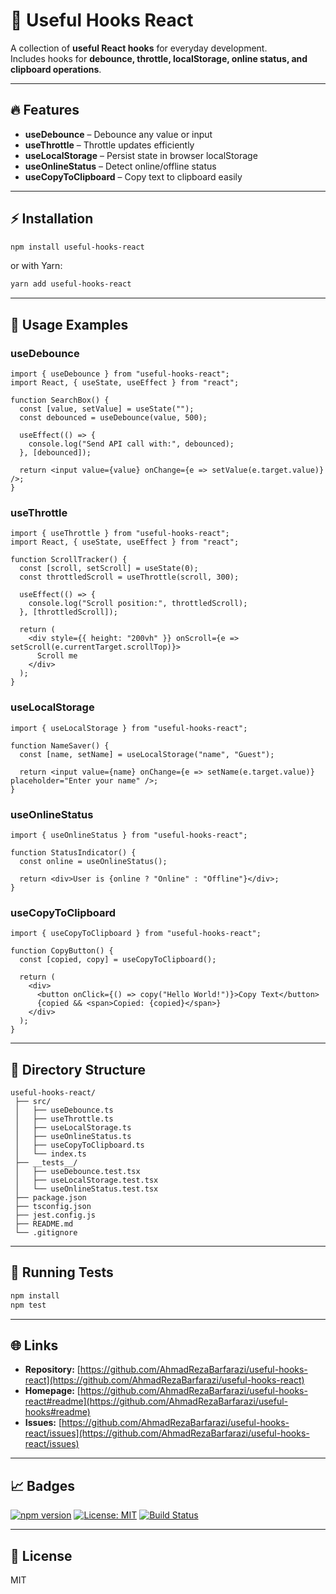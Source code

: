 
# 📘 Useful Hooks React

A collection of **useful React hooks** for everyday development.  
Includes hooks for **debounce, throttle, localStorage, online status, and clipboard operations**.

---

## 🔥 Features

- **useDebounce** – Debounce any value or input  
- **useThrottle** – Throttle updates efficiently  
- **useLocalStorage** – Persist state in browser localStorage  
- **useOnlineStatus** – Detect online/offline status  
- **useCopyToClipboard** – Copy text to clipboard easily  

---

## ⚡ Installation

```bash
npm install useful-hooks-react
```

or with Yarn:

```bash
yarn add useful-hooks-react
```

---

## 🚀 Usage Examples

### useDebounce
```tsx
import { useDebounce } from "useful-hooks-react";
import React, { useState, useEffect } from "react";

function SearchBox() {
  const [value, setValue] = useState("");
  const debounced = useDebounce(value, 500);

  useEffect(() => {
    console.log("Send API call with:", debounced);
  }, [debounced]);

  return <input value={value} onChange={e => setValue(e.target.value)} />;
}
```

### useThrottle
```tsx
import { useThrottle } from "useful-hooks-react";
import React, { useState, useEffect } from "react";

function ScrollTracker() {
  const [scroll, setScroll] = useState(0);
  const throttledScroll = useThrottle(scroll, 300);

  useEffect(() => {
    console.log("Scroll position:", throttledScroll);
  }, [throttledScroll]);

  return (
    <div style={{ height: "200vh" }} onScroll={e => setScroll(e.currentTarget.scrollTop)}>
      Scroll me
    </div>
  );
}
```

### useLocalStorage
```tsx
import { useLocalStorage } from "useful-hooks-react";

function NameSaver() {
  const [name, setName] = useLocalStorage("name", "Guest");

  return <input value={name} onChange={e => setName(e.target.value)} placeholder="Enter your name" />;
}
```

### useOnlineStatus
```tsx
import { useOnlineStatus } from "useful-hooks-react";

function StatusIndicator() {
  const online = useOnlineStatus();

  return <div>User is {online ? "Online" : "Offline"}</div>;
}
```

### useCopyToClipboard
```tsx
import { useCopyToClipboard } from "useful-hooks-react";

function CopyButton() {
  const [copied, copy] = useCopyToClipboard();

  return (
    <div>
      <button onClick={() => copy("Hello World!")}>Copy Text</button>
      {copied && <span>Copied: {copied}</span>}
    </div>
  );
}
```

---

## 📂 Directory Structure

```
useful-hooks-react/
 ├── src/
 │   ├── useDebounce.ts
 │   ├── useThrottle.ts
 │   ├── useLocalStorage.ts
 │   ├── useOnlineStatus.ts
 │   ├── useCopyToClipboard.ts
 │   └── index.ts
 ├── __tests__/
 │   ├── useDebounce.test.tsx
 │   ├── useLocalStorage.test.tsx
 │   └── useOnlineStatus.test.tsx
 ├── package.json
 ├── tsconfig.json
 ├── jest.config.js
 ├── README.md
 └── .gitignore
```

---

## 🧪 Running Tests

```bash
npm install
npm test
```

---

## 🌐 Links

- **Repository:** [https://github.com/AhmadRezaBarfarazi/useful-hooks-react](https://github.com/AhmadRezaBarfarazi/useful-hooks-react)  
- **Homepage:** [https://github.com/AhmadRezaBarfarazi/useful-hooks-react#readme](https://github.com/AhmadRezaBarfarazi/useful-hooks#readme)  
- **Issues:** [https://github.com/AhmadRezaBarfarazi/useful-hooks-react/issues](https://github.com/AhmadRezaBarfarazi/useful-hooks-react/issues)  

---

## 📈 Badges

[![npm version](https://img.shields.io/npm/v/useful-hooks-react.svg?style=flat-square)](https://www.npmjs.com/package/useful-hooks-react)
[![License: MIT](https://img.shields.io/badge/License-MIT-yellow.svg?style=flat-square)](https://opensource.org/licenses/MIT)
[![Build Status](https://github.com/AhmadRezaBarfarazi/useful-hooks-react/actions/workflows/ci.yml/badge.svg)](https://github.com/AhmadRezaBarfarazi/useful-hooks-react/actions/workflows/ci.yml)



---

## 📝 License

MIT